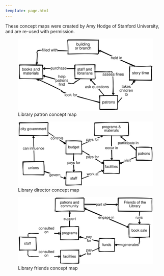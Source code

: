 ```yaml
---
template: page.html
---
```


These concept maps were created by Amy Hodge of Stanford University,
and are re-used with permission.

<figure id="f:conceptmaps-library-patron">
  <img src="library-patron-concept-map.svg" alt="Library patron concept map"/>
  <figcaption>Library patron concept map</figcaption>
</figure>

<figure id="f:conceptmaps-library-director">
  <img src="library-director-concept-map.svg" alt="Library director concept map"/>
  <figcaption>Library director concept map</figcaption>
</figure>

<figure id="f:conceptmaps-library-friends">
  <img src="library-friends-concept-map.svg" alt="Library friends concept map"/>
  <figcaption>Library friends concept map</figcaption>
</figure>
